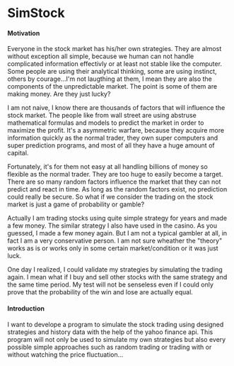 SimStock
========

#### Motivation
Everyone in the stock market has his/her own strategies. They are almost without exception all simple, because we human can not handle complicated information effectivly or at least not stable like the computer. Some people are using their analytical thinking, some are using instinct, others by courage...I'm not laugthing at them, I mean they are also the components of the unpredictable market. The point is some of them are making money. Are they just lucky? 

I am not naive, I know there are thousands of factors that will influence the stock market. The people like from wall street are using abstruse mathematical formulas and models to predict the market in order to maximize the profit. It's a asymmetric warfare, because they acquire more information quickly as the normal trader, they own super computers and super prediction programs, and most of all they have a huge amount of capital.

Fortunately, it's for them not easy at all handling billions of money so flexible as the normal trader. They are too huge to easily become a target. There are so many random factors influence the market that they can not predict and react in time. As long as the random factors exist, no prediction could really be secure. So what if we consider the trading on the stock market is just a game of probability or gamble? 

Actually I am trading stocks using quite simple strategy for years and made a few money. The similar strategy I also have used in the casino. As you guessed, I made a few money again. But I am not a typical gambler at all, in fact I am a very conservative person. I am not sure wheather the "theory" works as is or works only in some certain market/condition or it was just luck. 

One day I realized, I could validate my strategies by simulating the trading again. I mean what if I buy and sell other stocks with the same strategy and the same time period. My test will not be senseless even if I could only prove that the probability of the win and lose are actually equal.

#### Introduction
I want to develope a program to simulate the stock trading using designed strategies and history data with the help of the yahoo finance api. This program will not only be used to simulate my own strategies but also every possible simple approaches such as random trading or trading with or without watching the price fluctuation... 



